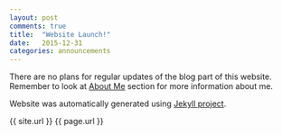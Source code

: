```yaml
---
layout: post
comments: true
title:  "Website Launch!"
date:   2015-12-31
categories: announcements
---
```


There are no plans for regular updates of the blog part of this website.
Remember to look at [About Me][about] section for more information about me.

Website was automatically generated using [Jekyll project][jekyll].

{{ site.url }}
{{ page.url }}

[about]:	/about/
[jekyll]:   http://jekyllrb.com/
